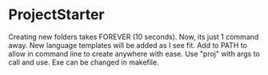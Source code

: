 # ProjectStarter
 Creating new folders takes FOREVER (10 seconds).
 Now, its just 1 command away. New language templates will be added as I see fit.
 Add to PATH to allow in command line to create anywhere with ease.
 Use "proj" with args to call and use. Exe can be changed in makefile.